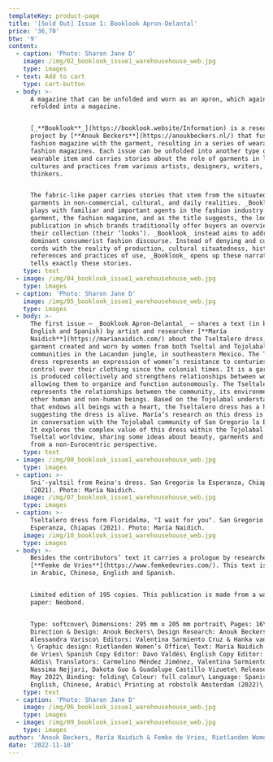 ```yaml
---
templateKey: product-page
title: '[Sold Out] Issue 1: Booklook Apron-Delantal'
price: '36,70'
btw: '9'
content:
  - caption: 'Photo: Sharon Jane D'
    image: /img/02_booklook_issue1_warehousehouse_web.jpg
    type: images
  - text: Add to cart
    type: cart-button
  - body: >-
      A magazine that can be unfolded and worn as an apron, which again can be
      refolded into a magazine.


      [_**Booklook**_](https://booklook.website/Information) is a research
      project by [**Anouk Beckers**](https://anoukbeckers.nl/) that fuses the
      fashion magazine with the garment, resulting in a series of wearable
      fashion magazines. Each issue can be unfolded into another type of
      wearable item and carries stories about the role of garments in lives,
      cultures and practices from various artists, designers, writers,
      thinkers. 


      The fabric-like paper carries stories that stem from the situatedness of
      garments in non-commercial, cultural, and daily realities. _Booklook_
      plays with familiar and important agents in the fashion industry: the
      garment, the fashion magazine, and as the title suggests, the lookbook, a
      publication in which brands traditionally offer buyers an overview of
      their collection (their ‘looks’). _Booklook_ instead aims to address this
      dominant consumerist fashion discourse. Instead of denying and cutting the
      cords with the reality of production, cultural situatedness, historical
      references and practices of use, _Booklook_ opens up these narratives and
      tells exactly these stories.
    type: text
  - image: /img/04_booklook_issue1_warehousehouse_web.jpg
    type: images
  - caption: 'Photo: Sharon Jane D'
    image: /img/05_booklook_issue1_warehousehouse_web.jpg
    type: images
  - body: >-
      The first issue – _Booklook Apron-Delantal_ – shares a text (in both
      English and Spanish) by artist and researcher [**María
      Naidich**](https://marianaidich.com/) about the Tseltalero dress, a
      garment created and worn by women from both Tseltal and Tojolabal
      communities in the Lacandon jungle, in southeastern Mexico. The Tseltalero
      dress represents an expression of women’s resistance to centuries of
      control over their clothing since the colonial times. It is a garment that
      is produced collectively and strengthens relationships between women,
      allowing them to organize and function autonomously. The Tseltalero dress
      represents the relationships between the community, its environment and
      other human and non-human beings. Based on the Tojolabal understanding
      that endows all beings with a heart, the Tseltalero dress has a hart too,
      suggesting the dress is alive. María’s research on this dress is developed
      in conversation with the Tojolabal community of San Gregorio la Esperanza.
      It explores the complex value of this dress within the Tojolabal and
      Tseltal worldview, sharing some ideas about beauty, garments and the body
      from a non-Eurocentric perspective.
    type: text
  - image: /img/08_booklook_issue1_warehousehouse_web.jpg
    type: images
  - caption: >-
      Sni′-yaltsil from Reina's dress. San Gregorio la Esperanza, Chiapas
      (2021). Photo: María Naidich.
    image: /img/07_booklook_issue1_warehousehouse_web.jpg
    type: images
  - caption: >-
      Tseltalero dress form Floridalma, "I wait for you". San Gregorio la
      Esperanza, Chiapas (2021). Photo: María Naidich.
    image: /img/10_booklook_issue1_warehousehouse_web.jpg
    type: images
  - body: >-
      Besides the contributors’ text it carries a prologue by researcher
      [**Femke de Vries**](https://www.femkedevries.com/). This text is shared
      in Arabic, Chinese, English and Spanish.


      Limited edition of 195 copies. This publication is made from a washable
      paper: Neobond. 


      Type: softcover\ Dimensions: 295 mm x 205 mm portrait\ Pages: 16\ Art
      Direction & Design: Anouk Beckers\ Design Research: Anouk Beckers &
      Alessandra Varisco\ Editors: Valentina Sarmiento Cruz & Hanka van der Voet
      \ Graphic design: Rietlanden Women’s Office\ Text: María Naidich & Femke
      de Vries\ Spanish Copy Editor: Davo Valdés\ English Copy Editor: Kat
      Addis\ Translators: Carmelino Méndez Jiménez, Valentina Sarmiento Cruz,
      Nassima Nejjari, Dakota Guo & Guadalupe Castillo Vizuete\ Release date:
      May 2022\ Binding: folding\ Colour: full colour\ Language: Spanish,
      English, Chinese, Arabic\ Printing at robstolk Amsterdam (2022)\
    type: text
  - caption: 'Photo: Sharon Jane D'
    image: /img/06_booklook_issue1_warehousehouse_web.jpg
    type: images
  - image: /img/09_booklook_issue1_warehousehouse_web.jpg
    type: images
author: 'Anouk Beckers, María Naidich & Femke de Vries, Rietlanden Women''s Office'
date: '2022-11-10'
---
```


